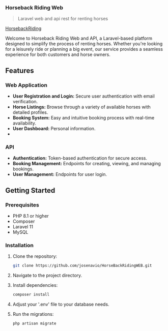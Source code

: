 ### Horseback Riding Web
> Laravel web and api rest for renting horses

[HorsebackRiding](https://www.josenavio.site)

Welcome to Horseback Riding Web and API, a Laravel-based platform designed to simplify the process of renting horses. Whether you're looking for a leisurely ride or planning a big event, our service provides a seamless experience for both customers and horse owners.

## Features

### Web Application

- **User Registration and Login:** Secure user authentication with email verification.
- **Horse Listings:** Browse through a variety of available horses with detailed profiles.
- **Booking System:** Easy and intuitive booking process with real-time availability.
- **User Dashboard:** Personal information.
- 
### API

- **Authentication:** Token-based authentication for secure access.
- **Booking Management:** Endpoints for creating, viewing, and managing bookings.
- **User Management:** Endpoints for user login.  

## Getting Started

### Prerequisites

- PHP 8.1 or higher
- Composer
- Laravel 11
- MySQL

### Installation

1. Clone the repository:
    ```sh
    git clone https://github.com/josenavio/HorseBackRidingWEB.git
    ```
2. Navigate to the project directory.
 
3. Install dependencies:
    ```sh
    composer install
    ```
4. Adjust your '.env' file to your database needs.    

5. Run the migrations:
    ```sh
    php artisan migrate
    ```
